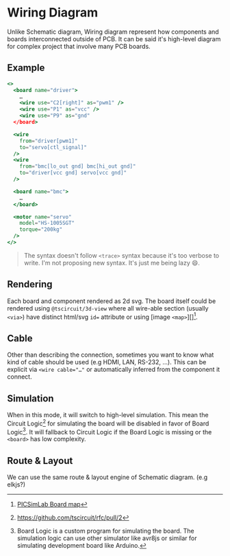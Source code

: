 # Wiring Diagram

Unlike Schematic diagram, Wiring diagram represent how components and boards interconnected outside of PCB. It can be said it's high-level diagram for complex project that involve many PCB boards.

## Example

```jsx
<>
  <board name="driver">
    …
    <wire use="C2[right]" as="pwm1" />
    <wire use="P1" as="vcc" />
    <wire use="P9" as="gnd"
  </board>

  <wire
    from="driver[pwm1]"
    to="servo[ctl_signal]"
  />
  <wire
    from="bmc[lo_out gnd] bmc[hi_out gnd]"
    to="driver[vcc gnd] servo[vcc gnd]" 
  />

  <board name="bmc">
    …
  </board>

  <motor name="servo"
    model="HS-1005SGT"
    torque="200kg"
  />
</>
```
> The syntax doesn't follow `<trace>` syntax because it's too verbose to write. I'm not proposing new syntax. It's just me being lazy 😄.

## Rendering
Each board and component rendered as 2d svg. The board itself could be rendered using `@tscircuit/3d-view` where all wire-able section (usually `<via>`) have distinct html/svg `id=` attribute or using [image `<map>`][][^board_map].

[image map]: https://developer.mozilla.org/en-US/docs/Web/HTML/Element/map

[^board_map]: [PICSimLab Board map](https://lcgamboa.github.io/picsimlab_docs/stable/Picturemap.html)

## Cable

Other than describing the connection, sometimes you want to know what kind of cable should be used (e.g HDMI, LAN, RS-232, …). This can be explicit via `<wire cable="…"` or automatically inferred from the component it connect.

## Simulation

When in this mode, it will switch to high-level simulation. This mean the Circuit Logic[^circuit_logic] for simulating the board will be disabled in favor of Board Logic[^board_logic]. It will fallback to Circuit Logic if the Board Logic is missing or the `<board>` has low complexity.

[^circuit_logic]: https://github.com/tscircuit/rfc/pull/2
[^board_logic]: Board Logic is a custom program for simulating the board. The simulation logic can use other simulator like avr8js or similar for simulating development board like Arduino.

## Route & Layout

We can use the same route & layout engine of Schematic diagram. (e.g elkjs?)